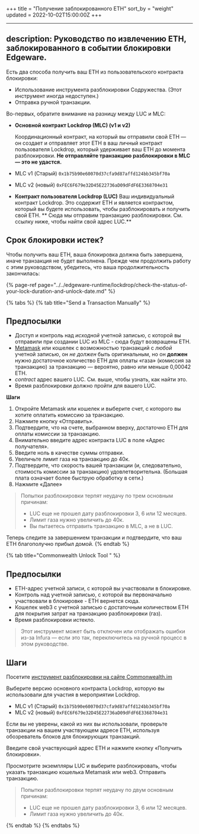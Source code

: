 +++
title = "Получение заблокированного ETH"
sort_by = "weight"
updated = 2022-10-02T15:00:00Z
+++

---
description: Руководство по извлечению ETH, заблокированного в событии блокировки Edgeware.
---

Есть два способа получить ваш ETH из пользовательского контракта блокировки:

- Использование инструмента разблокировки Содружества. \(Этот инструмент иногда недоступен.\)
- Отправка ручной транзакции.

Во-первых, обратите внимание на разницу между LUC и MLC:

- **Основной контракт Lockdrop \(MLC\) \(v1 и v2\)**
  
  Координационный контракт, на который вы отправили свой ETH — он создает и отправляет этот ETH в ваш личный контракт пользователя Lockdrop, который удерживает ваш ETH до момента разблокировки. **Не отправляйте транзакцию разблокировки в MLC — это не удастся.**

- MLC v1 \(Старый\) `0x1b75b90e60070d37cfa9d87affd124bb345bf70a`

- MLC v2 \(новый\) `0xFEC6F679e32D45E22736aD09dFdF6E3368704e31`

- **Контракт пользователя Lockdrop \(LUC\)** Ваш индивидуальный контракт Lockdrop. Это содержит ETH и является контрактом, который вы будете использовать, чтобы разблокировать и получить свой ETH. ** Сюда мы отправим транзакцию разблокировки. См. ссылку ниже, чтобы найти свой адрес LUC.**

## Срок блокировки истек?

Чтобы получить ваш ETH, ваша блокировка должна быть завершена, иначе транзакция не будет выполнена. Прежде чем продолжить работу с этим руководством, убедитесь, что ваша продолжительность закончилась:

{% page-ref page="../../edgeware-runtime/lockdrop/check-the-status-of-your-lock-duration-and-unlock-date.md" %}

{% tabs %}
{% tab title="Send a Transaction Manually" %}

## Предпосылки

- Доступ и контроль над _исходной_ учетной записью, с которой вы отправили при создании LUC из MLC - сюда будут возвращены ETH.
- [Metamask](https://chrome.google.com/webstore/detail/metamask/nkbihfbeogaeaoehlefnkodbefgpgknn) или кошелек с возможностью транзакций с _любой_ учетной записью, он _не должен_ быть оригинальным, но он **должен** нужно достаточное количество ETH для оплаты «газа» \(комиссия за транзакцию\) за транзакцию — вероятно, равно или меньше 0,00042 ETH.
- _contract_ адрес вашего LUC. См. выше, чтобы узнать, как найти это.
- Время разблокировки должно пройти для вашего LUC.

**Шаги**

1. Откройте Metamask или кошелек и выберите счет, с которого вы хотите оплатить комиссию за транзакцию.
2. Нажмите кнопку «Отправить».
3. Подтвердите, что на счете, выбранном вверху, достаточно ETH для оплаты комиссии за транзакцию.
4. Внимательно введите адрес контракта LUC в поле «Адрес получателя».
5. Введите ноль в качестве суммы отправки.
6. Увеличьте лимит газа на транзакцию до 40к.
7. Подтвердите, что скорость вашей транзакции (и, следовательно, стоимость комиссии за транзакцию) удовлетворительна. \(Большая плата означает более быструю обработку в сети.\)
8. Нажмите «Далее»

>Попытки разблокировки терпят неудачу по трем основным причинам:
>
>- LUC еще не прошел дату разблокировки 3, 6 или 12 месяцев.
>- Лимит газа нужно увеличить до 40к.
>- Вы пытаетесь отправить транзакцию в MLC, а не в LUC.

Теперь следите за завершением транзакции и подтвердите, что ваш ETH благополучно прибыл домой.
{% endtab %}

{% tab title="Commonwealth Unlock Tool " %}

## Предпосылки

- ETH-адрес учетной записи, с которой вы участвовали в блокировке.
- Контроль над учетной записью, с которой вы первоначально участвовали в блокировке - ETH вернется сюда.
- Кошелек web3 с учетной записью с достаточным количеством ETH для покрытия затрат на транзакцию разблокировки \(газ\).
- Время разблокировки истекло.

>Этот инструмент может быть отключен или отображать ошибки из-за Infura — если это так, переключитесь на ручной процесс в этом руководстве.

## Шаги

Посетите [инструмент разблокировки на сайте Commonwealth.im](https://commonwealth.im/edgeware/unlock)

Выберите версию основного контракта Lockdrop, которую вы использовали для участия в мероприятии Lockdrop.

- MLC v1 \(Старый\) `0x1b75b90e60070d37cfa9d87affd124bb345bf70a`
- MLC v2 \(новый\) `0xFEC6F679e32D45E22736aD09dFdF6E3368704e31`

Если вы не уверены, какой из них вы использовали, проверьте транзакции на вашем участвующем адресе ETH, используя обозреватель блоков для блокирующих транзакций.

Введите свой участвующий адрес ETH и нажмите кнопку «Получить блокировки».

Просмотрите экземпляры LUC и выберите разблокировать, чтобы указать транзакцию кошелька Metamask или web3. Отправить транзакцию.

>Попытки разблокировки терпят неудачу по двум основным причинам:
>
>- LUC еще не прошел дату разблокировки 3, 6 или 12 месяцев.
>- Лимит газа нужно увеличить до 40к.

  {% endtab %}
  {% endtabs %}
